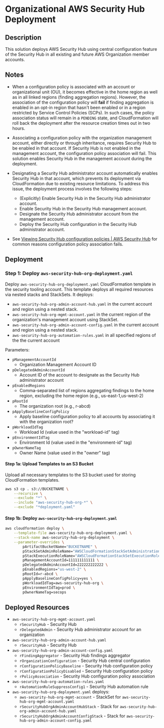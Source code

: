 # Organizational AWS Security Hub Deployment

## Description

This solution deploys AWS Security Hub using central configuration feature of the Security Hub in all existing and future AWS Organization member accounts.

## Notes

- When a configuration policy is associated with an account or organizational unit (OU), it becomes effective in the home region as well as in all linked regions (finding aggregation regions). However, the association of the configuration policy will **fail** if finding aggregation is enabled in an opt-in region that hasn't been enabled or in a region restricted by Service Control Policies (SCPs). In such cases, the policy association status will remain in a `PENDING` state, and CloudFormation will roll back the deployment after the resource creation times out in two hours.

- Associating a configuration policy with the organization management account, either directly or through inheritance, requires Security Hub to be enabled in that account. If Security Hub is not enabled in the management account, the configuration policy association will fail. This solution enables Security Hub in the management account during the deployment.

- Designating a Security Hub administrator account automatically enables Security Hub in that account, which prevents its deployment via CloudFormation due to existing resource limitations. To address this issue, the deployment process involves the following steps:
    - (Explicitly) Enable Security Hub in the Security Hub administrator account.
    - Enable Security Hub in the Security Hub management account.
    - Designate the Security Hub administrator account from the management account.
    - Deploy the Security Hub configuration in the Security Hub administrator account.

- See [Viewing Security Hub configuration policies | AWS Security Hub](https://docs.aws.amazon.com/securityhub/latest/userguide/view-policy.html) for common reasons configuration policy association fails.

## Deployment

### Step 1: Deploy `aws-security-hub-org-deployment.yaml`

Deploy `aws-security-hub-org-deployment.yaml` CloudFormation template in the security tooling account. This template deploys all required resources via nested stacks and StackSets. It deploys:
- `aws-security-hub-org-admin-account-hub.yaml` in the current account and region using a nested stack.
- `aws-security-hub-org-mgmt-account.yaml` in the current region of the organization's management account using StackSet.
- `aws-security-hub-org-admin-account-config.yaml` in the current account and region using a nested stack.
- `aws-security-hub-org-automation-rules.yaml` in all specified regions of the the current account

Parameters:
- `pManagementAccountId`
    - Organization Management Account ID
- `pDelegatedAdminAccountId`
    - Account ID of the account to designate as the Security Hub administrator account
- `pEnabledRegions`
    - Comma-separated list of regions aggregating findings to the home region, excluding the home region (e.g., us-east-1,us-west-2)
- `pRootId`
    - The organization root (e.g., r-abcd)
- `pApplyBaselineConfigPolicy`
    - Apply baseline configuration policy to all accounts by associating it with the organization root?
- `pWorkloadIdTag`
    - Workload Id (value used in the "workload-id" tag)
- `pEnvironmentIdTag`
    - Environment Id (value used in the "environment-id" tag)
- `pOwnerNameTag`
    - Owner Name (value used in the "owner" tag)

#### Step 1a: Upload Templates to an S3 Bucket

Upload all necessary templates to the S3 bucket used for storing CloudFormation templates.

```bash
aws s3 cp . s3://BUCKETNAME \
    --recursive \
    --exclude "*" \
    --include "aws-security-hub-org-*" \
    --exclude "*deployment.yaml"
```

#### Step 1b:  Deploy `aws-security-hub-org-deployment.yaml`

```bash
aws cloudformation deploy \
    --template-file aws-security-hub-org-deployment.yaml \
    --stack-name aws-security-hub-org-deployment \
    --parameter-overrides \
        pArtifactBucketName="BUCKETNAME" \
        pStackSetAdminRoleName="AWSCloudFormationStackSetAdministrationRole" \
        pStackExecutionRoleName="AWSCloudFormationStackSetExecutionRole" \
        pManagementAccountId=111111111111 \
        pDelegatedAdminAccountId=222222222222 \
        pEnabledRegions="us-west-2" \
        pRootId=r-abcd \
        pApplyBaselineConfigPolicy=yes \
        pWorkloadIdTag=aws-security-hub-org \
        pEnvironmentIdTag=prod \
        pOwnerNameTag=secops
```

## Deployed Resources

- `aws-security-hub-org-mgmt-account.yaml`
    - `rSecurityHub`                                           - Security Hub
    - `rDelegatedAdmin`                                        - Security Hub administrator account for an organization
- `aws-security-hub-org-admin-account-hub.yaml`
    - `rSecurityHub`                                           - Security Hub
- `aws-security-hub-org-admin-account-config.yaml`
    - `rFindingAggregator`                                     - Security Hub findings aggregator
    - `rOrganizationConfiguration`                             - Security Hub central configuration
    - `rConfigurationPolicyBaseline`                           - Security Hub configuration policy
    - `rConfigurationPolicyDisabled`                           - Security Hub configuration policy
    - `rPolicyAssociation`                                     - Security Hub configuration policy association
- `aws-security-hub-org-automation-rules.yaml`
    - `rAutomationRuleSuppressConfig1`                         - Security Hub automation rule
- `aws-security-hub-org-deployment.yaml` deploys:
    - `aws-security-hub-org-mgmt-account`                      - StackSet for `aws-security-hub-org-mgmt-account.yaml`
    - `rSecurityHubOrgAdminAccountHubStack`                    - Stack for `aws-security-hub-org-admin-account-hub.yaml`
    - `rSecurityHubOrgAdminAccountConfigStack`                 - Stack for `aws-security-hub-org-admin-account-config.yaml`
